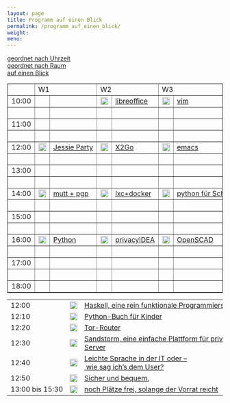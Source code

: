 ```yaml
---
layout: page
title: Programm auf einen Blick 
permalink: /programm_auf_einen_blick/
weight: 
menu: 
---
```

<a href="../programm/">geordnet nach Uhrzeit</a><br />
<a href="../programm_pro_raum/">geordnet nach Raum</a><br />
<a href="../programm_auf_einen_blick">auf einen Blick</a><br />

<table border="1">
<tr><td></td><td colspan="2">W1</td><td colspan="2">W2</td><td colspan="2">W3</td><td colspan="2">V1</td><td colspan="2">V2</td><td colspan="2">V3</td><td colspan="2">V4</td>

<tr><td>10:00</td>
<td></td><td></td>
<td><img height = "18" src="../images/workshop.svg"></td><td><a href="../programm/krug-libreoffice">libreoffice</a></td>
<td><img height = "18" src="../images/workshop.svg"></td><td><a href="../programm/zimmer-vim">vim</a></td>
<td><img height = "18" src="../images/talk.svg"></td><td><a href="../programm/brauner-lxc_docker1">lxc</a></td>
<td><img height = "18" src="../images/talk.svg"></td><td><a href="../programm/schiele-nixos">NixOS</a></td>
<td><img height = "18" src="../images/talk.svg"></td><td><a href="../programm/uebele-bitcoin">Bitcoin</a></td>
<td><img height = "18" src="../images/talk.svg"></td><td><a href="../programm/schroeder-tex">TeX</a></td>
</tr>

<tr><td></td>
<td></td><td></td>
<td></td><td></td>
<td></td><td></td>
<td></td><td></td>
<td></td><td></td>
<td><img height = "18" src="../images/talk.svg"></td><td><a href="../programm/weissensel-fish">fish</a></td>
<td></td><td></td>
</tr>

<tr><td>11:00</td>
<td></td><td></td>
<td></td><td></td>
<td></td><td></td>
<td><img height = "18" src="../images/talk.svg"></td><td><a href="../programm/yanar-lxc_docker2">Docker</a></td>
<td><img height = "18" src="../images/talk.svg"></td><td><a href="../programm/guckes-muttgpg_vortrag">mutt&nbsp;+&nbsp;gpg</a></td>
<td><img height = "18" src="../images/talk.svg"></td><td><a href="../programm/genannt-sshkey_distribution">sshkeydistribution</a></td>
<td><img height = "18" src="../images/talk.svg"></td><td><a href="../programm/engelmann-lyx">LyX</a></td>
</tr>

<tr><td></td>
<td></td><td></td>
<td></td><td></td>
<td></td><td></td>
<td></td><td></td>
<td></td><td></td>
<td><img height = "18" src="../images/talk.svg"></td><td><a href="../programm/hofman-lug_berlin">lug.berlin</a></td>
<td></td><td></td>
</tr>

<tr><td>12:00</td>
<td><img height = "18" src="../images/workshop.svg"></td><td><a href="../programm/mundt_nachbauer-jessie_party">Jessie&nbsp;Party</a></td>
<td><img height = "18" src="../images/workshop.svg"></td><td><a href="../programm/baur_graesing-x2go">X2Go</a></td>
<td><img height = "18" src="../images/workshop.svg"></td><td><a href="../programm/waelde-emacs">emacs</a></td>
<td><img height = "18" src="../images/talk.svg"></td><td><a href="../programm/schiebel-linuxmuster">linuxmuster.net</a></td>
<td><img height = "18" src="../images/talk.svg"></td><td><a href="../programm/kockler-puppet1">Puppet&nbsp;I</a></td>
<td><img height = "18" src="../images/lightning.svg"></td><td></td>
<td><img height = "18" src="../images/talk.svg"></td><td><a href="../programm/imme-latex_verein">LaTeX&nbsp;im&nbsp;Verein</a></td>
</tr>

<tr><td></td>
<td></td><td></td>
<td></td><td></td>
<td></td><td></td>
<td></td><td></td>
<td></td><td></td>
<td><img height = "18" src="../images/lightning.svg"></td><td></td>
<td><img height = "18" src="../images/talk.svg"></td><td><a href="../programm/kuestner_strohmaier-wueste_welle">Wueste&nbsp;Welle</a></td>
</tr>

<tr><td>13:00</td>
<td></td><td></td>
<td></td><td></td>
<td></td><td></td>
<td><img height = "18" src="../images/talk.svg"></td><td><a href="../programm/seidel-tcp_stealth">TCP&nbsp;Stealth</a></td>
<td><img height = "18" src="../images/talk.svg"></td><td><a href="../programm/gietz-openldap">openldap</a></td>
<td><img height = "18" src="../images/lightning.svg"></td><td></td>
<td><img height = "18" src="../images/talk.svg"></td><td><a href="../programm/pfeifle-pandoc">pandoc</a></td>
</tr>

<tr><td></td>
<td></td><td></td>
<td></td><td></td>
<td></td><td></td>
<td><img height = "18" src="../images/talk.svg"></td><td><a href="../programm/reber-mirrorserver">Mirror&nbsp;Server</a></td>
<td></td><td></td>
<td><img height = "18" src="../images/lightning.svg"></td><td></td>
<td></td><td></td>
</tr>

<tr><td>14:00</td>
<td><img height = "18" src="../images/workshop.svg"></td><td><a href="../programm/guckes-muttgpg_workshop">mutt&nbsp;+&nbsp;pgp</a></td>
<td><img height = "18" src="../images/workshop.svg"></td><td><a href="../programm/brauner_yanar-lxc_docker3">lxc+docker</a></td>
<td><img height = "18" src="../images/workshop.svg"></td><td><a href="../programm/blechschmidt-python_schueler">python&nbsp;f&uuml;r&nbsp;Sch&uuml;ler</a></td>
<td><img height = "18" src="../images/talk.svg"></td><td><a href="../programm/knopper-knoppix_raspi">Knoppix&nbsp;auf&nbsp;raspi</a></td>
<td><img height = "18" src="../images/talk.svg"></td><td><a href="../programm/kockler-puppet2">Puppet&nbsp;II</a></td>
<td><img height = "18" src="../images/lightning.svg"></td><td></td>
<td><img height = "18" src="../images/talk.svg"></td><td><a href="../programm/dinges-blender">Blender</a></td>
</tr>

<tr><td>&nbsp;</td>
<td></td><td></td>
<td></td><td></td>
<td></td><td></td>
<td></td><td></td>
<td></td><td></td>
<td><img height = "18" src="../images/lightning.svg"></td><td></td>
<td></td><td></td>
</tr>

<tr><td>15:00</td>
<td></td><td></td>
<td></td><td></td>
<td></td><td></td>
<td><img height = "18" src="../images/talk.svg"></td><td><a href="../programm/gantikow-verkehrte_welt">Linux&nbsp;im&nbsp;HPC</a></td>
<td><img height = "18" src="../images/talk.svg"></td><td><a href="../programm/blechschmidt-wireshark">wireshark</a></td>
<td><img height = "18" src="../images/lightning.svg"></td><td></td>
<td><img height = "18" src="../images/talk.svg"></td><td><a href="../programm/mundt-apt_install">apt&nbsp;install</a></td>
</tr>

<tr><td>&nbsp;</td>
<td></td><td></td>
<td></td><td></td>
<td></td><td></td>
<td></td><td></td>
<td></td><td></td>
<td><img height = "18" src="../images/talk.svg"></td><td><a href="../programm/klaeren-computermuseum">Computermuseum</a></td>
<td></td><td></td>
</tr>

<tr><td>16:00</td>
<td><img height = "18" src="../images/workshop.svg"></td><td><a href="../programm/hrenka-python">Python</a></td>
<td><img height = "18" src="../images/workshop.svg"></td><td><a href="../programm/koelbel-privacyidea">privacyIDEA</a></td>
<td><img height = "18" src="../images/workshop.svg"></td><td><a href="../programm/knopper-openscad">OpenSCAD</a></td>
<td><img height = "18" src="../images/talk.svg"></td><td><a href="../programm/flebbe-bigdata1">Big&nbsp;Data&nbsp;I</a></td>
<td><img height = "18" src="../images/talk.svg"></td><td><a href="../programm/behrla-lpic">LPIC</a></td>
<td><img height = "18" src="../images/talk.svg"></td><td><a href="../programm/schiele-aktuelles">Aktuelles...</a></td>
<td><img height = "18" src="../images/talk.svg"></td><td><a href="../programm/pfeifle-pdfkungfoo">PDFkungfoo</a></td>
</tr>

<tr><td>&nbsp;</td>
<td></td><td></td>
<td></td><td></td>
<td></td><td></td>
<td></td><td></td>
<td><img height = "18" src="../images/talk.svg"></td><td><a href="../programm/hofman-surfen">Sicher&nbsp;Surfen</a></td>
<td></td><td></td>
<td></td><td></td>
</tr>

<tr><td>17:00</td>
<td></td><td></td>
<td></td><td></td>
<td></td><td></td>
<td><img height = "18" src="../images/talk.svg"></td><td><a href="../programm/goetz-bigdata2">Big&nbsp;Data&nbsp;II</a></td>
<td><img height = "18" src="../images/talk.svg"></td><td><a href="../programm/kemmer-network_steganographic">steganography</a></td>
<td></td><td></td>
<td><img height = "18" src="../images/talk.svg"></td><td><a href="../programm/gantikow-elektroschrott">Elektroschrott?</a></td>
</tr>

<tr><td>&nbsp;</td>
<td></td><td></td>
<td></td><td></td>
<td></td><td></td>
<td></td><td></td>
<td></td><td></td>
<td></td><td></td>
<td></td><td></td>
</tr>

<tr><td>18:00</td>
<td></td><td></td>
<td></td><td></td>
<td></td><td></td>
<td><img height = "18" src="../images/talk.svg"></td><td><a href="../programm/koenig-bash">bash</a></td>
<td></td><td></td>
<td></td><td></td>
<td></td><td></td>
</tr>
</table>

<table>
<tr><td>12:00</td><td><img height = "18" src="../images/lightning.svg"></td><td><a href="../programm/blechschmidt-haskell">Haskell,&nbsp;eine&nbsp;rein&nbsp;funktionale&nbsp;Programmiersprache</a></td><td>Ingo&nbsp;Blechschmidt</td></tr>
<tr><td>12:10</td><td><img height = "18" src="../images/lightning.svg"></td><td><a href="../programm/willbold-python_kinder_buch">Python-Buch&nbsp;für&nbsp;Kinder</a></td><td>Carina&nbsp;Willbold</td></tr>
<tr><td>12:20</td><td><img height = "18" src="../images/lightning.svg"></td><td><a href="../programm/stadelmeier_wannenmacher-tor_router">Tor-Router</a></td><td>Fabian&nbsp;Wannenmacher</td></tr>
<tr><td>12:30</td><td><img height = "18" src="../images/lightning.svg"></td><td><a href="../programm/blechschmidt-sandstorm">Sandstorm,&nbsp;eine&nbsp;einfache&nbsp;Plattform&nbsp;für&nbsp;private&nbsp;Cloud-Server</a></td><td>Ingo&nbsp;Blechschmidt</td></tr>
<tr><td>12:40</td><td><img height = "18" src="../images/lightning.svg"></td><td><a href="../programm/helmle-einfache_sprache">Leichte&nbsp;Sprache&nbsp;in&nbsp;der&nbsp;IT&nbsp;oder&nbsp;–&nbsp;wie&nbsp;sag&nbsp;ich’s&nbsp;dem&nbsp;User?</a></td><td>Krishna-Sara&nbsp;Helmle</td></tr>
<tr><td>12:50</td><td><img height = "18" src="../images/lightning.svg"></td><td><a href="../programm/koelbel-desktop_auth">Sicher&nbsp;und&nbsp;bequem.</a></td><td>Cornelius&nbsp;Kölbel</td></tr>
<tr><td>13:00&nbsp;bis&nbsp;15:30</td><td><img height = "18" src="../images/lightning.svg"></td><td><a href="http://www.tuebix.org/callforpapers/">noch Plätze frei, solange der Vorrat reicht</a></td><td>Du? ;)</td></tr>
</table>
